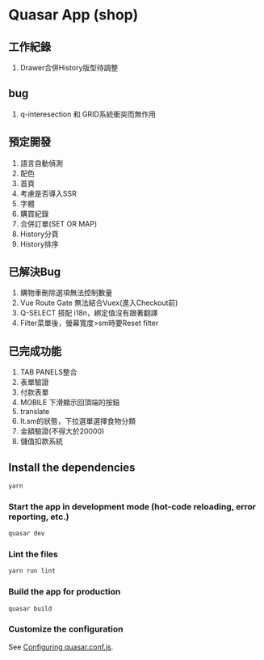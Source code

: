 # Quasar App (shop)

## 工作紀錄
1. Drawer合併History版型待調整

## bug
1. q-interesection 和 GRID系統衝突而無作用

## 預定開發
1. 語言自動偵測
2. 配色
3. 首頁
4. 考慮是否導入SSR
5. 字體
6. 購買紀錄
7. 合併訂單(SET OR MAP)
8. History分頁
9. History排序

## 已解決Bug
1. 購物車刪除選項無法控制數量
2. Vue Route Gate 無法結合Vuex(進入Checkout前)
3. Q-SELECT 搭配 i18n，綁定值沒有跟著翻譯
4. Filter菜單後，螢幕寬度>sm時要Reset filter

## 已完成功能
1. TAB PANELS整合
2. 表單驗證
3. 付款表單
4. MOBILE 下滑顯示回頂端的按鈕
5. translate
6. lt.sm的狀態，下拉選單選擇食物分類
7. 金額驗證(不得大於20000)
8. 儲值扣款系統

## Install the dependencies
```bash
yarn
```

### Start the app in development mode (hot-code reloading, error reporting, etc.)
```bash
quasar dev
```

### Lint the files
```bash
yarn run lint
```

### Build the app for production
```bash
quasar build
```

### Customize the configuration
See [Configuring quasar.conf.js](https://quasar.dev/quasar-cli/quasar-conf-js).
